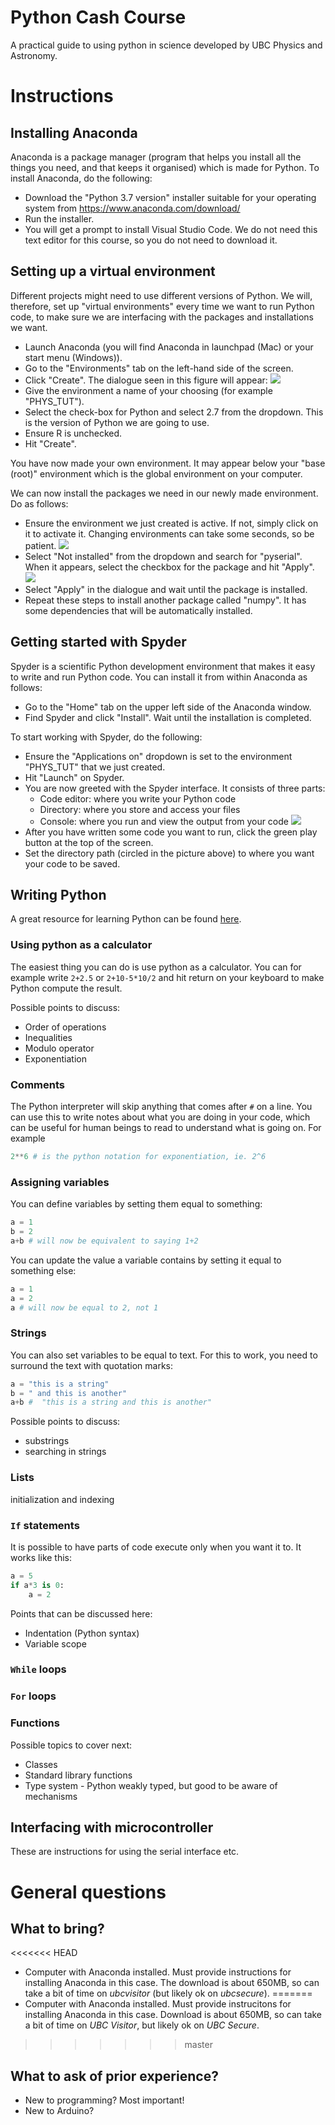 # Python Cash Course
A practical guide to using python in science developed by UBC Physics and Astronomy.

# Instructions

## Installing Anaconda
Anaconda is a package manager (program that helps you install all the things you need, and that keeps it organised) which is made for Python. To install Anaconda, do the following:

- Download the "Python 3.7 version" installer suitable for your operating system from https://www.anaconda.com/download/
- Run the installer.
- You will get a prompt to install Visual Studio Code. We do not need this text editor for this course, so you do not need to download it.

## Setting up a virtual environment
Different projects might need to use different versions of Python. We will, therefore, set up "virtual environments" every time we want to run Python code, to make sure we are interfacing with the packages and installations we want.
- Launch Anaconda (you will find Anaconda in launchpad (Mac) or your start menu (Windows)).
- Go to the "Environments" tab on the left-hand side of the screen.
- Click "Create". The dialogue seen in this figure will appear:
![](Images/Anaconda1.png)
- Give the environment a name of your choosing (for example "PHYS_TUT").
- Select the check-box for Python and select 2.7 from the dropdown. This is the version of Python we are going to use.
- Ensure R is unchecked.
- Hit "Create".

You have now made your own environment. It may appear below your "base (root)" environment which is the global environment on your computer.

We can now install the packages we need in our newly made environment. Do as follows:
- Ensure the environment we just created is active. If not, simply click on it to activate it. Changing environments can take some seconds, so be patient.
![](Images/Anaconda2.png)
- Select "Not installed" from the dropdown and search for "pyserial". When it appears, select the checkbox for the package and hit "Apply".
![](Images/Anaconda3.png)
- Select "Apply" in the dialogue and wait until the package is installed.
- Repeat these steps to install another package called "numpy". It has some dependencies that will be automatically installed.

## Getting started with Spyder
Spyder is a scientific Python development environment that makes it easy to write and run Python code. You can install it from within Anaconda as follows:
- Go to the "Home" tab on the upper left side of the Anaconda window.
- Find Spyder and click "Install". Wait until the installation is completed.

To start working with Spyder, do the following:
- Ensure the "Applications on" dropdown is set to the environment "PHYS_TUT" that we just created.
- Hit "Launch" on Spyder.
- You are now greeted with the Spyder interface. It consists of three parts:
  - Code editor: where you write your Python code
  - Directory: where you store and access your files
  - Console: where you run and view the output from your code
![](Images/Spyder1.png)
- After you have written some code you want to run, click the green play button at the top of the screen.
- Set the directory path (circled in the picture above) to where you want your code to be saved.

## Writing Python
A great resource for learning Python can be found [here](https://docs.python.org/2/tutorial/index.html).

### Using python as a calculator
The easiest thing you can do is use python as a calculator. You can for example write `2+2.5` or `2+10-5*10/2` and hit return on your keyboard to make Python compute the result.

Possible points to discuss:
- Order of operations
- Inequalities
- Modulo operator
- Exponentiation

### Comments
The Python interpreter will skip anything that comes after `#` on a line. You can use this to write notes about what you are doing in your code, which can be useful for human beings to read to understand what is going on. For example
```python
2**6 # is the python notation for exponentiation, ie. 2^6
```

### Assigning variables
You can define variables by setting them equal to something:
```python
a = 1
b = 2
a+b # will now be equivalent to saying 1+2
```

You can update the value a variable contains by setting it equal to something else:
```python
a = 1
a = 2
a # will now be equal to 2, not 1
```

### Strings
You can also set variables to be equal to text. For this to work, you need to surround the text with quotation marks:
```python
a = "this is a string"
b = " and this is another"
a+b #  "this is a string and this is another"
```
Possible points to discuss:
- substrings
- searching in strings

### Lists
initialization and indexing

### `If` statements
It is possible to have parts of code execute only when you want it to. It works like this:

```python
a = 5
if a*3 is 0:
    a = 2

```

Points that can be discussed here:
- Indentation (Python syntax)
- Variable scope

### `While` loops
### `For` loops
### Functions

Possible topics to cover next:
- Classes
- Standard library functions
- Type system - Python weakly typed, but good to be aware of mechanisms


## Interfacing with microcontroller
These are instructions for using the serial interface etc.

# General questions

## What to bring?
<<<<<<< HEAD
- Computer with Anaconda installed. Must provide instructions for installing Anaconda in this case. The download is about 650MB, so can take a bit of time on _ubcvisitor_ (but likely ok on _ubcsecure_).
=======
- Computer with Anaconda installed. Must provide instrucitons for installing Anaconda in this case. Download is about 650MB, so can take a bit of time on _UBC Visitor_, but likely ok on _UBC Secure_.
>>>>>>> master

## What to ask of prior experience?
- New to programming? Most important!
- New to Arduino?
